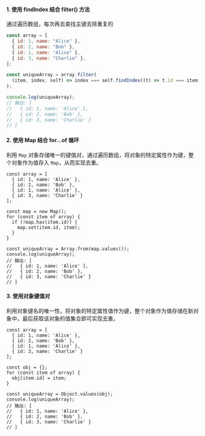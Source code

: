 #### 1. 使用 findIndex 结合 filter() 方法

通过遍历数组，每次再去查找主键去除重复的

```js
const array = [
  { id: 1, name: "Alice" },
  { id: 2, name: "Bob" },
  { id: 1, name: "Alice" },
  { id: 3, name: "Charlie" },
];

const uniqueArray = array.filter(
  (item, index, self) => index === self.findIndex((t) => t.id === item.id)
);

console.log(uniqueArray);
// 输出: [
//   { id: 1, name: 'Alice' },
//   { id: 2, name: 'Bob' },
//   { id: 3, name: 'Charlie' }
// ]
```

#### 2. 使用 Map 结合 for...of 循环

利用 `Map` 对象存储唯一的键值对，通过遍历数组，将对象的特定属性作为键，整个对象作为值存入 `Map`，从而实现去重。

```JS
const array = [
  { id: 1, name: 'Alice' },
  { id: 2, name: 'Bob' },
  { id: 1, name: 'Alice' },
  { id: 3, name: 'Charlie' }
];

const map = new Map();
for (const item of array) {
  if (!map.has(item.id)) {
    map.set(item.id, item);
  }
}

const uniqueArray = Array.from(map.values());
console.log(uniqueArray);
// 输出: [
//   { id: 1, name: 'Alice' },
//   { id: 2, name: 'Bob' },
//   { id: 3, name: 'Charlie' }
// ]

```

#### 3. 使用对象键值对

利用对象键名的唯一性，将对象的特定属性值作为键，整个对象作为值存储在新对象中，最后获取该对象的值集合即可实现去重。

```JS
const array = [
  { id: 1, name: 'Alice' },
  { id: 2, name: 'Bob' },
  { id: 1, name: 'Alice' },
  { id: 3, name: 'Charlie' }
];

const obj = {};
for (const item of array) {
  obj[item.id] = item;
}

const uniqueArray = Object.values(obj);
console.log(uniqueArray);
// 输出: [
//   { id: 1, name: 'Alice' },
//   { id: 2, name: 'Bob' },
//   { id: 3, name: 'Charlie' }
// ]
```
